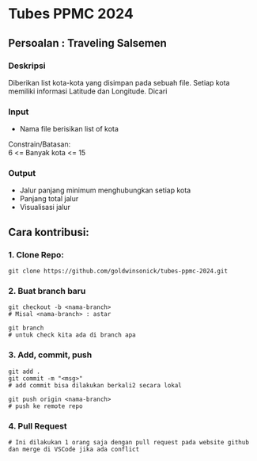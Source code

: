 # Tubes PPMC 2024

## Persoalan : Traveling Salsemen

### Deskripsi
Diberikan list kota-kota yang disimpan pada sebuah file. Setiap kota memiliki informasi Latitude dan Longitude. Dicari 

### Input
- Nama file berisikan list of kota<br/>

Constrain/Batasan:<br/>
6 <= Banyak kota <= 15<br/>

### Output
- Jalur panjang minimum menghubungkan setiap kota
- Panjang total jalur
- Visualisasi jalur

## Cara kontribusi:
### 1. Clone Repo:
```
git clone https://github.com/goldwinsonick/tubes-ppmc-2024.git
```

### 2. Buat branch baru
```
git checkout -b <nama-branch>
# Misal <nama-branch> : astar

git branch
# untuk check kita ada di branch apa
```
### 3. Add, commit, push
```
git add .
git commit -m "<msg>"
# add commit bisa dilakukan berkali2 secara lokal

git push origin <nama-branch>
# push ke remote repo
```
### 4. Pull Request
```
# Ini dilakukan 1 orang saja dengan pull request pada website github dan merge di VSCode jika ada conflict
```